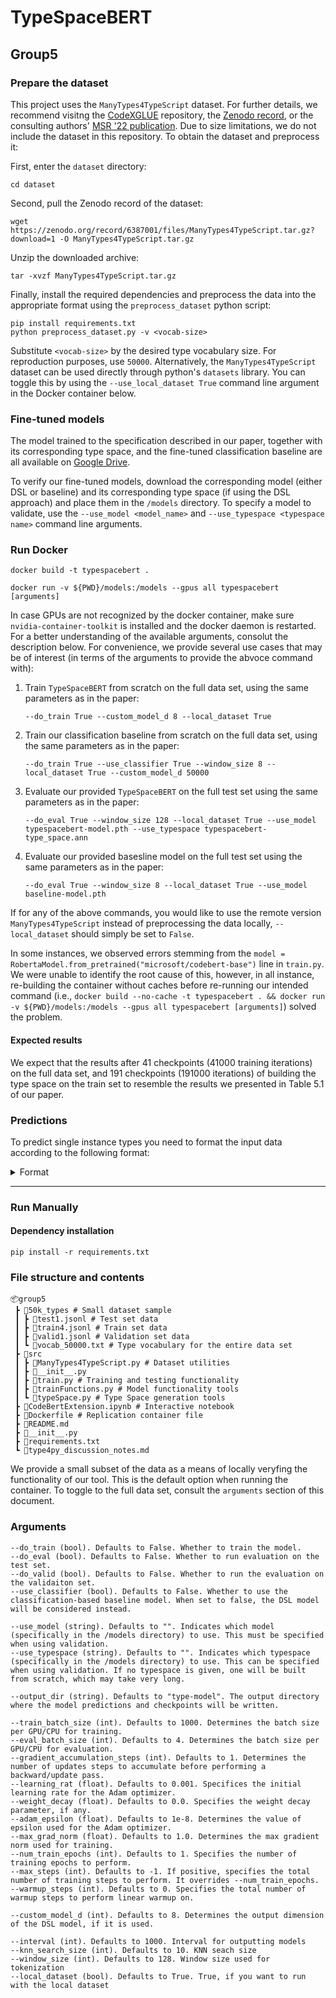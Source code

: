 # TypeSpaceBERT
## Group5

### Prepare the dataset

This project uses the `ManyTypes4TypeScript` dataset. For further details, we recommend visitng the [CodeXGLUE](https://github.com/microsoft/CodeXGLUE/tree/main/Code-Code/TypePrediction-TypeScript) repository, the [Zenodo record](https://zenodo.org/record/6387001), or the consulting authors' [MSR '22 publication](https://www.kevinrjesse.com/pdfs/ManyTypes4TypeScript.pdf). Due to size limitations, we do not include the dataset in this repository. To obtain the dataset and preprocess it:

First, enter the `dataset` directory:

```
cd dataset
```

Second, pull the Zenodo record of the dataset:

```
wget https://zenodo.org/record/6387001/files/ManyTypes4TypeScript.tar.gz?download=1 -O ManyTypes4TypeScript.tar.gz
```

Unzip the downloaded archive:

```
tar -xvzf ManyTypes4TypeScript.tar.gz
```

Finally, install the required dependencies and preprocess the data into the appropriate format using the `preprocess_dataset` python script:

```
pip install requirements.txt
python preprocess_dataset.py -v <vocab-size> 
```

Substitute `<vocab-size>` by the desired type vocabulary size. For reproduction purposes, use `50000`. Alternatively, the `ManyTypes4TypeScript` dataset can be used directly through python's `datasets` library. You can toggle this by using the `--use_local_dataset True` command line argument in the Docker container below.

### Fine-tuned models

The model trained to the specification described in our paper, together with its corresponding type space, and the fine-tuned classification baseline are all available on [Google Drive](https://drive.google.com/drive/folders/1-9SD27j9PFIpHO71G4Zduc-1CgCXuVqR).

To verify our fine-tuned models, download the corresponding model (either DSL or baseline) and its corresponding type space (if using the DSL approach) and place them in the `/models` directory. To specify a model to validate, use the `--use_model <model_name>` and `--use_typespace <typespace name>` command line arguments.

### Run Docker

```
docker build -t typespacebert .
```

```
docker run -v ${PWD}/models:/models --gpus all typespacebert [arguments]
```

In case GPUs are not recognized by the docker container, make sure `nvidia-container-toolkit` is installed and the docker daemon is restarted. For a better understanding of the available arguments, consolut the description below. For convenience, we provide several use cases that may be of interest (in terms of the arguments to provide the abvoce command with):

1. Train `TypeSpaceBERT` from scratch on the full data set, using the same parameters as in the paper:

   ```--do_train True --custom_model_d 8 --local_dataset True```

2. Train our classification baseline from scratch on the full data set, using the same parameters as in the paper:

   ```--do_train True --use_classifier True --window_size 8 --local_dataset True --custom_model_d 50000```

3. Evaluate our provided `TypeSpaceBERT` on the full test set using the same parameters as in the paper:

   ```--do_eval True --window_size 128 --local_dataset True --use_model typespacebert-model.pth --use_typespace typespacebert-type_space.ann```

4. Evaluate our provided basesline model on the full test set using the same parameters as in the paper:

   ```--do_eval True --window_size 8 --local_dataset True --use_model baseline-model.pth```

If for any of the above commands, you would like to use the remote version `ManyTypes4TypeScript` instead of preprocessing the data locally, `--local_dataset` should simply be set to `False`.

In some instances, we observed errors stemming from the `model = RobertaModel.from_pretrained("microsoft/codebert-base")` line in `train.py`. We were unable to identify the root cause of this, however, in all instance, re-building the container without caches before re-running our intended command (i.e., `docker build --no-cache -t typespacebert . && docker run -v ${PWD}/models:/models --gpus all typespacebert [arguments]`) solved the problem.

#### Expected results

We expect that the results after 41 checkpoints (41000 training iterations) on the full data set, and 191 checkpoints (191000 iterations) of building the type space on the train set to resemble the results we presented in Table 5.1 of our paper.

### Predictions

To predict single instance types you need to format the input data according to the following format:

<details>
   <summary>Format</summary>

   ```bash
      $ docker run -v ${PWD}/models:/models --rm --gpus all typespacebert --do_predict '["import", "{", "reactive", ",", "ref", ",", "watch", ",", "Ref", "}", "from", "'@vue/composition-api'", ";", "interface", "Options", "<", "T", ">", "{", "pendingDelay", "?", ":", "number", "|", "Ref", "<", "number", ">", ";", "promise", "?", ":", "Promise", "<", "T", ">", "|", "Ref", "<", "Promise", "<", "T", ">", ">", "|", "Ref", "<", "Promise", "<", "T", ">", "|", "null", ">", "|", "null", ";", "}", "export", "function", "usePromise", "<", "T", ">", "(", "options", "=", "{", "}", ")", "{", "const", "state", "=", "reactive", "(", "{", "promise", ":", "ref", "<", "Promise", "<", "T", ">", "|", "null", ">", "(", "options", ".", "promise", "||", "null", ")", ",", "isPending", ":", "ref", "(", "true", ")", ",", "data", ":", "ref", "<", "T", "|", "null", ">", "(", "null", ")", ",", "error", ":", "ref", "<", "Error", "|", "null", ">", "(", "null", ")", ",", "isDelayOver", ":", "ref", "(", "false", ")", ",", "}", ")", ";", "let", "timerId", "=", "null", ";", "const", "localOptions", "=", "reactive", "(", "{", "pendingDelay", ":", "options", ".", "pendingDelay", "==", "null", "?", "200", ":", "options", ".", "pendingDelay", ",", "}", ")", ";", "function", "setupDelay", "(", ")", "{", "if", "(", "localOptions", ".", "pendingDelay", ">", "0", ")", "{", "state", ".", "isDelayOver", "=", "false", ";", "if", "(", "timerId", ")", "clearTimeout", "(", "timerId", ")", ";", "timerId", "=", "setTimeout", "(", "(", ")", "=>", "(", "state", ".", "isDelayOver", "=", "true", ")", ",", "localOptions", ".", "pendingDelay", ")", ";", "}", "else", "{", "state", ".", "isDelayOver", "=", "true", ";", "}", "}", "watch", "(", "(", ")", "=>", "state", ".", "promise", ",", "newPromise", "=>", "{", "state", ".", "isPending", "=", "true", ";", "state", ".", "error", "=", "null", ";", "if", "(", "!", "newPromise", ")", "{", "state", ".", "data", "=", "null", ";", "state", ".", "isDelayOver", "=", "false", ";", "if", "(", "timerId", ")", "clearTimeout", "(", "timerId", ")", ";", "timerId", "=", "null", ";", "return", ";", "}", "setupDelay", "(", ")", ";", "newPromise", ".", "then", "(", "value", "=>", "{", "if", "(", "state", ".", "promise", "===", "newPromise", ")", "{", "state", ".", "data", "=", "value", ";", "state", ".", "isPending", "=", "false", ";", "}", "}", ")", ".", "catch", "(", "err", "=>", "{", "if", "(", "state", ".", "promise", "===", "newPromise", ")", "{", "state", ".", "error", "=", "err", ";", "state", ".", "isPending", "=", "false", ";", "}", "}", ")", ";", "}", ")", ";", "return", "{", "state", ",", "options", ":", "localOptions", ",", "set", ":", "(", "p", ")", "=>", "(", "state", ".", "promise", "=", "p", ")", ",", "}", ";", "}"]' '[null, null, null, null, null, null, null, null, null, null, null, null, null, null, null, null, null, null, null, null, null, null, null, null, null, null, null, null, null, null, null, null, null, null, null, null, null, null, null, null, null, null, null, null, null, null, null, null, null, null, null, null, null, null, null, null, null, null, null, null, null, null, null, null, null, "Readonly", null, null, null, null, null, null, null, null, null, null, null, null, null, null, null, null, null, null, null, null, null, null, null, null, null, null, null, null, null, null, null, null, null, null, null, null, null, null, null, null, null, null, null, null, null, null, null, null, null, null, null, null, null, null, null, null, null, null, null, null, null, null, null, null, null, null, null, null, null, null, null, null, "<MASK>", null, null, null, null, null, null, null, null, null, null, null, null, null, null, null, null, null, null, null, null, null, null, null, null, null, null, null, null, null, null, null, null, null, null, null, null, null, null, null, null, null, null, null, null, null, null, null, null, null, null, null, null, null, null, null, null, null, null, null, null, null, null, null, null, null, null, null, null, null, null, null, null, null, null, null, null, null, null, null, null, null, null, null, null, null, null, null, null, null, null, null, null, null, null, null, null, null, null, null, null, null, null, null, null, null, null, null, null, null, null, null, null, null, null, null, null, null, null, null, null, null, null, null, null, null, null, null, null, null, null, null, null, null, null, null, null, null, null, null, null, null, null, null, null, null, null, null, null, null, null, null, null, null, null, null, null, null, null, null, null, null, null, null, null, null, null, null, null, null, null, null, null, null, null, null, null, null, null, null, null, null, null, null, null, null, null, null, null, null, null, null, null, null, null, null, null, null, null, null, null, null, null, null, null, null, null, null, null, null, null, null, null, null, null, null, null, null, null, null, null, null, null, null, null, "Promise", null, null, null, null, null, null, null, null, null, null, null, null, null]'
   ```

   ### Requirements
   - `--do_predict` signals that a prediction needs to be made based on the provided model and type space. It expects two arguments:
     - `input_ids` string of list of strings of code tokens.
     - `m_labels` string of list of strings with the correspondings labels for the code tokens. 
       - Insert `<MASK>` to mask a type for the model to predict
       - `null` can also be types, therefore make sure that `null` types have the corresponding quotations like `"null"` to be recognized.
     - A model called `typespacebert-model.pth` or specified using the arguments.
     - A type space called `typespacebert-type_space.ann` or specified using the arguments.
     - Make sure you have an input example that is larger then the used window size, otherwise no results will be returned.

   ### Result
   The result is printed out in the terminal in the following format, which indicates the predicted types with its corresponding confidence score: 

   ```bash
      PREDICTION: {'boolean': 0.15843932854290083, 'Props': 0.11041888897857288, 'string': 0.14256076847743712, 'number': 0.09823127675068363}
   ```

</details>

---

### Run Manually

#### Dependency installation
```
pip install -r requirements.txt
```

### File structure and contents

```
📦group5
 ┣ 📂50k_types # Small dataset sample
 ┃ ┣ 📜test1.jsonl # Test set data
 ┃ ┣ 📜train4.jsonl # Train set data
 ┃ ┣ 📜valid1.jsonl # Validation set data
 ┃ ┗ 📜vocab_50000.txt # Type vocabulary for the entire data set
 ┣ 📂src
 ┃ ┣ 📜ManyTypes4TypeScript.py # Dataset utilities
 ┃ ┣ 📜__init__.py
 ┃ ┣ 📜train.py # Training and testing functionality
 ┃ ┣ 📜trainFunctions.py # Model functionality tools
 ┃ ┗ 📜typeSpace.py # Type Space generation tools
 ┣ 📜CodeBertExtension.ipynb # Interactive notebook
 ┣ 📜Dockerfile # Replication container file
 ┣ 📜README.md
 ┣ 📜__init__.py
 ┣ 📜requirements.txt
 ┗ 📜type4py_discussion_notes.md
```


We provide a small subset of the data as a means of locally veryfing the functionality of our tool. This is the default option when running the container. To toggle to the full data set, consult the `arguments` section of this document.



### Arguments

```
--do_train (bool). Defaults to False. Whether to train the model.
--do_eval (bool). Defaults to False. Whether to run evaluation on the test set.
--do_valid (bool). Defaults to False. Whether to run the evaluation on the validaiton set.
--use_classifier (bool). Defaults to False. Whether to use the classification-based baseline model. When set to false, the DSL model will be considered instead.

--use_model (string). Defaults to "". Indicates which model (specifically in the /models directory) to use. This must be specified when using validation.
--use_typespace (string). Defaults to "". Indicates which typespace (specifically in the /models directory) to use. This can be specified when using validation. If no typespace is given, one will be built from scratch, which may take very long.

--output_dir (string). Defaults to "type-model". The output directory where the model predictions and checkpoints will be written.

--train_batch_size (int). Defaults to 1000. Determines the batch size per GPU/CPU for training.
--eval_batch_size (int). Defaults to 4. Determines the batch size per GPU/CPU for evaluation.
--gradient_accumulation_steps (int). Defaults to 1. Determines the number of updates steps to accumulate before performing a backward/update pass.
--learning_rat (float). Defaults to 0.001. Specifices the initial learning rate for the Adam optimizer.
--weight_decay (float). Defaults to 0.0. Specifies the weight decay parameter, if any.
--adam_epsilon (float). Defaults to 1e-8. Determines the value of epsilon used for the Adam optimizer.
--max_grad_norm (float). Defaults to 1.0. Determines the max gradient norm used for training.
--num_train_epochs (int). Defaults to 1. Specifies the number of training epochs to perform.
--max_steps (int). Defaults to -1. If positive, specifies the total number of training steps to perform. It overrides --num_train_epochs.
--warmup_steps (int). Defaults to 0. Specifies the total number of warmup steps to perform linear warmup on.

--custom_model_d (int). Defaults to 8. Determines the output dimension of the DSL model, if it is used.

--interval (int). Defaults to 1000. Interval for outputting models
--knn_search_size (int). Defaults to 10. KNN seach size
--window_size (int). Defaults to 128. Window size used for tokenization              
--local_dataset (bool). Defaults to True. True, if you want to run with the local dataset 
```
